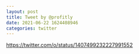 ```yaml
--- 
layout: post 
title: Tweet by @profitly 
date: 2021-06-22 1624408946 
categories: twitter 
--- 
```

https://twitter.com/o/status/1407499232227991552